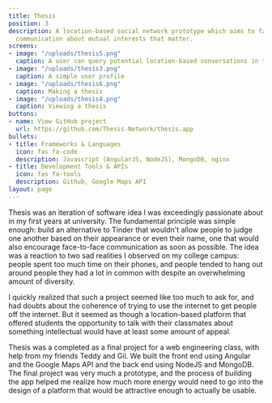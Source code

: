 ```yaml
---
title: Thesis
position: 3
description: A location-based social network prototype which aims to facilitate face-to-face
  communication about mutual interests that matter.
screens:
- image: "/uploads/thesis5.png"
  caption: A user can query potential location-based conversations in their area
- image: "/uploads/thesis3.png"
  caption: A simple user profile
- image: "/uploads/thesis6.png"
  caption: Making a thesis
- image: "/uploads/thesis4.png"
  caption: Viewing a thesis
buttons:
- name: View GitHub project
  url: https://github.com/Thesis-Network/thesis.app
bullets:
- title: Frameworks & Languages
  icon: fas fa-code
  description: Javascript (AngularJS, NodeJS), MongoDB, nginx
- title: Development Tools & APIs
  icon: fas fa-tools
  description: Github, Google Maps API
layout: page
---
```


Thesis was an iteration of software idea I was exceedingly passionate about in my first years at university. The fundamental principle was simple enough: build an alternative to Tinder that wouldn't allow people to judge one another based on their appearance or even their name, one that would also encourage face-to-face communication as soon as possible. The idea was a reaction to two sad realities I observed on my college campus: people spent too much time on their phones, and people tended to hang out around people they had a lot in common with despite an overwhelming amount of diversity.

I quickly realized that such a project seemed like too much to ask for, and had doubts about the coherence of trying to use the internet to get people off the internet. But it seemed as though a location-based platform that offered students the opportunity to talk with their classmates about something intellectual would have at least some amount of appeal. 

Thesis was a completed as a final project for a web engineering class, with help from my friends Teddy and Gil. We built the front end using Angular and the Google Maps API and the back end using NodeJS and MongoDB. The final project was very much a prototype, and the process of building the app helped me realize how much more energy would need to go into the design of a platform that would be attractive enough to actually be usable. 